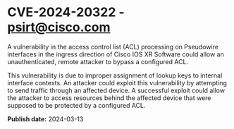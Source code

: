 # CVE-2024-20322 - psirt@cisco.com

A vulnerability in the access control list (ACL) processing on Pseudowire interfaces in the ingress direction of Cisco IOS XR Software could allow an unauthenticated, remote attacker to bypass a configured ACL.
 This vulnerability is due to improper assignment of lookup keys to internal interface contexts. An attacker could exploit this vulnerability by attempting to send traffic through an affected device. A successful exploit could allow the attacker to access resources behind the affected device that were supposed to be protected by a configured ACL.

**Publish date:** 2024-03-13
